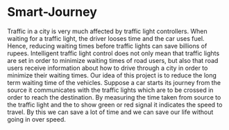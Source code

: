 # Smart-Journey
Traffic in a city is very much affected by traffic light controllers. When waiting for a traffic light, the driver looses time and the car uses fuel. Hence, reducing waiting times before traffic lights can save billions of rupees. Intelligent traffic light control does not only mean that traffic lights are set in order to minimize waiting times of road users, but also that road users receive information about how to drive through a city in order to minimize their waiting times.  Our idea of this project is to reduce the long term waiting time of the vehicles. Suppose a car starts its journey from the source it communicates with the traffic lights which are to be crossed in order to reach the destination. By measuring the time taken from source to the traffic light and the to show green or red signal it indicates the speed to travel. By this we can save a lot of time and we can save our life without going in over speed. 
